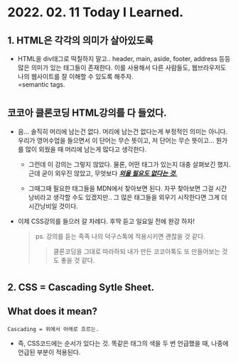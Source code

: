 # 2022. 02. 11 Today I Learned.
## 1. HTML은 각각의 의미가 살아있도록
+ HTML을 div태그로 떡칠하지 말고.. header, main, aside, footer, address 등등 많은 의미가 있는 태그들이 존재한다. 이를 사용해서 다른 사람들도, 웹브라우저도 나의 웹사이트를 잘 이해할 수 있도록 해주자.    
    <div> =semantic tags. </div>
#
## 코코아 클론코딩 HTML강의를 다 들었다.
+ 음... 솔직히 머리에 남는건 없다. 머리에 남는건 없다는게 부정적인 의미는 아니다. 우리가 영어수업을 들으면서 이 단어는 무슨 뜻이고, 저 단어는 무슨 뜻이고... 뭔가를 많이 외웠을 때 머리에 남는게 많다고 생각한다.
    
    - 그런데 이 강의는 그렇지 않았다. 물론, 어떤 태그가 있는지 대충 살펴보긴 했지. 근데 굳이 외우진 않았고, 무엇보다 <U>***외울 필요도 없다는 것.***</U>
    
    - 그때그때 필요한 태그들을 MDN에서 찾아보면 된다. 자꾸 찾아보면 그걸 시간낭비라고 생각할 수도 있겠지만.. 그 많은 태그들을 외우기 시작한다면 그게 더 시간낭비일 것이다.

+ 이제 CSS강의를 들으러 갈 차례다. 후딱 듣고 일요일 전에 완강 하자!   

    > ps. 강의를 듣는 족족 나의 덕구스톡에 적용시키면 괜찮을 것 같다.     
    >> 클론코딩을 그대로 따라하되 내가 만든 코코아톡도 또 만들어보는 것도 좋을 것 같다.
    
#
## 2. CSS = Cascading Sytle Sheet.
## What does it mean?
    Cascading = 위에서 아래로 흐르는.
+ 즉, CSS코드에는 순서가 있다는 것. 똑같은 태그의 색을 두 번 언급했을 때, 나중에 언급된 부분이 적용된다.